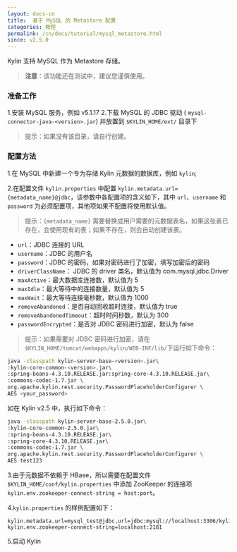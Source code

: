 ```yaml
---
layout: docs-cn
title:  基于 MySQL 的 Metastore 配置
categories: 教程
permalink: /cn/docs/tutorial/mysql_metastore.html
since: v2.5.0
---
```


Kylin 支持 MySQL 作为 Metastore 存储。

> **注意**：该功能还在测试中，建议您谨慎使用。



### 准备工作

1.安装 MySQL 服务，例如 v5.1.17
2.下载 MySQL 的  JDBC 驱动 ( `mysql-connector-java-<version>.jar`) 并放置到 `$KYLIN_HOME/ext/` 目录下

> 提示：如果没有该目录，请自行创建。



### 配置方法

1.在 MySQL 中新建一个专为存储 Kylin 元数据的数据库，例如 `kylin`;

2.在配置文件 `kylin.properties` 中配置 `kylin.metadata.url={metadata_name}@jdbc`，该参数中各配置项的含义如下，其中 `url`、`username` 和 `password` 为必须配置项，其他项如果不配置将使用默认值。

> 提示：`{metadata_name}` 需要替换成用户需要的元数据表名，如果这张表已存在，会使用现有的表；如果不存在，则会自动创建该表。

- `url`：JDBC 连接的 URL
- `username`：JDBC 的用户名
- `password`：JDBC 的密码，如果对密码进行了加密，填写加密后的密码
- `driverClassName`： JDBC 的 driver 类名，默认值为 com.mysql.jdbc.Driver
- `maxActive`：最大数据库连接数，默认值为 5
- `maxIdle`：最大等待中的连接数量，默认值为 5
- `maxWait`：最大等待连接毫秒数，默认值为 1000
- `removeAbandoned`：是否自动回收超时连接，默认值为 true
- `removeAbandonedTimeout`：超时时间秒数，默认为 300
- `passwordEncrypted`：是否对 JDBC 密码进行加密，默认为 false

> 提示：如果需要对 JDBC 密码进行加密，请在 `$KYLIN_HOME/tomcat/webapps/kylin/WEB-INF/lib/`下运行如下命令：

```sh
java -classpath kylin-server-base-<version>.jar\
:kylin-core-common-<version>.jar\
:spring-beans-4.3.10.RELEASE.jar:spring-core-4.3.10.RELEASE.jar\
:commons-codec-1.7.jar \
org.apache.kylin.rest.security.PasswordPlaceholderConfigurer \
AES <your_password>
```

如在 Kylin v2.5 中，执行如下命令：

```sh
java -classpath kylin-server-base-2.5.0.jar\
:kylin-core-common-2.5.0.jar\
:spring-beans-4.3.10.RELEASE.jar\
:spring-core-4.3.10.RELEASE.jar\
:commons-codec-1.7.jar \
org.apache.kylin.rest.security.PasswordPlaceholderConfigurer \
AES test123
```

3.由于元数据不依赖于 HBase，所以需要在配置文件 `$KYLIN_HOME/conf/kylin.properties` 中添加 ZooKeeper 的连接项 `kylin.env.zookeeper-connect-string = host:port`。

4.`kylin.properties` 的样例配置如下：

```properties
kylin.metadata.url=mysql_test@jdbc,url=jdbc:mysql://localhost:3306/kylin,username=kylin_test,password=bUmSqT/opyqz89Geu0yQ3g==,maxActive=10,maxIdle=10,passwordEncrypted=true
kylin.env.zookeeper-connect-string=localhost:2181
```

5.启动 Kylin

